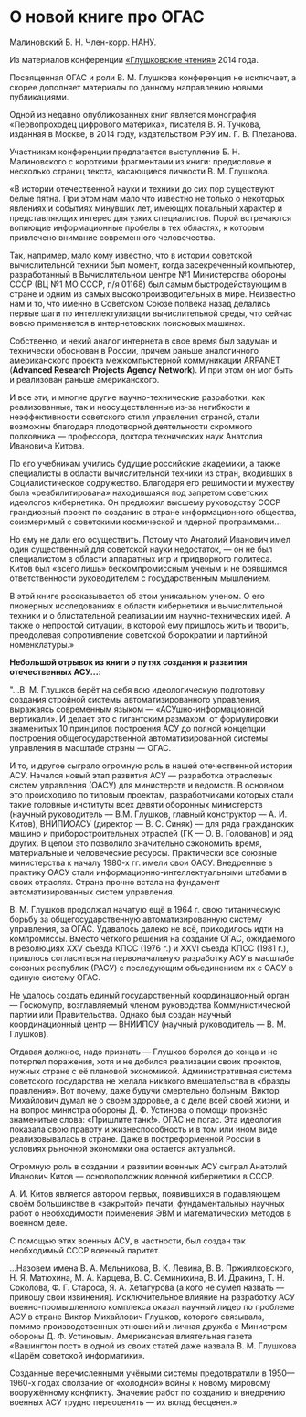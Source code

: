 # О новой книге про ОГАС

Малиновский Б. Н. Член-корр. НАНУ.

Из материалов конференции [«Глушковские чтения»](../глушковские-чтения.md) 2014 года.

Посвященная ОГАС и роли В. М. Глушкова конференция не исключает, а скорее дополняет материалы по данному направлению новыми публикациями.

Одной из недавно опубликованных книг является монография «Первопроходец цифрового материка», писателя В. Я. Тучкова, изданная в Москве, в 2014 году, издательством РЭУ им. Г. В. Плеханова.

Участникам конференции предлагается выступление Б. Н. Малиновского с короткими фрагментами из книги: предисловие и несколько страниц текста, касающиеся личности В. М. Глушкова.

«В истории отечественной науки и техники до сих пор существуют белые пятна. При этом нам мало что известно не только о некоторых явлениях и событиях минувших лет, имеющих локальный характер и представляющих интерес для узких специалистов. Порой встречаются вопиющие информационные пробелы в тех областях, к которым привлечено внимание современного человечества.

Так, например, мало кому известно, что в истории советской вычислительной техники был момент, когда засекреченный компьютер, разработанный в Вычислительном центре №1 Министерства обороны СССР (ВЦ №1 МО СССР, п/я 01168) был самым быстродействующим в стране и одним из самых высокопроизводительных в мире. Неизвестно нам и то, что именно в Советском Союзе полвека назад делались первые шаги по интеллектулизации вычислительной среды, что сейчас вовсю применяется в интернетовских поисковых машинах.

Собственно, и некий аналог интернета в свое время был задуман и технически обоснован в России, причем раньше аналогичного американского проекта межкомпьютерной коммуникации АRРАNЕТ (**Advanced Research Projects Agency Network**). И при этом он мог быть и реализован раньше американского.

И все эти, и многие другие научно-технические разработки, как реализованные, так и неосуществленные из-за негибкости и неэффективности советского стиля управления страной, стали возможны благодаря плодотворной деятельности скромного полковника — профессора, доктора технических наук Анатолия Ивановича Китова.

По его учебникам учились будущие российские академики, а также специалисты в области вычислительной техники из стран, входивших в Социалистическое содружество. Благодаря его решимости и мужеству была «реабилитирована» находившаяся под запретом советских идеологов кибернетика. Он предложил высшему руководству СССР грандиозный проект по созданию в стране информационного общества, соизмеримый с советскими космической и ядерной программами...

Но ему не дали его осуществить. Потому что Анатолий Иванович имел один существенный для советской науки недостаток, — он не был специалистом в области аппаратных игр и придворного политеса. Китов был «всего лишь» бескомпромиссным ученым и не боявшимся ответственности руководителем с государственным мышлением.

В этой книге рассказывается об этом уникальном ученом. О его пионерных исследованиях в области кибернетики и вычислительной техники и о блистательной реализации им научно-технических идей. А также о непростой ситуации, в которой ему пришлось жить и творить, преодолевая сопротивление советской бюрократии и партийной номенклатуры.»

**Небольшой отрывок из книги о путях создания и развития отечественных АСУ...:**

"...В. М. Глушков берёт на себя всю идеологическую подготовку создания стройной системы автоматизированного управления, выражаясь современным языком — «АСУшно-информационной вертикали». И делает это с гигантским размахом: от формулировки знаменитых 10 принципов построения АСУ до полной концепции построения общегосударственной автоматизированной системы управления в масштабе страны — ОГАС.

И то, и другое сыграло огромную роль в нашей отечественной истории АСУ. Начался новый этап развития АСУ — разработка отраслевых систем управления (ОАСУ) для министерств и ведомств. В основном это происходило по типовым проектам, разработчиками которых стали такие головные институты всех девяти оборонных министерств (научный руководитель — В.М. Глушков, главный конструктор — А. И. Китов), ВНИПИОАСУ (директор — В. С. Синяк) — для ряда гражданских машино и приборостроительных отраслей (ГК — О. В. Голованов) и ряд других. В целом это позволило значительно сэкономить время, материальные и человеческие ресурсы. Практически все союзные министерства к началу 1980-х гг. имели свои ОАСУ. Внедренные в практику ОАСУ стали информационно-интеллектуальными штабами в своих отраслях. Страна прочно встала на
фундамент автоматизированных систем управления.

В. М. Глушков продолжал начатую ещё в 1964 г. свою титаническую борьбу за общегосударственную автоматизированную систему управления, за ОГАС. Удавалось далеко не всё, приходилось идти на компромиссы. Вместо чёткого решения на создание ОГАС, ожидаемого в
резолюциях XXV съезда КПСС (1976 г.) и XXVI съезда КПСС (1981 г.), пришлось согласиться на первоначальную разработку АСУ в масштабе союзных республик (РАСУ) с последующим объединением их с ОАСУ в единую систему ОГАС.

Не удалось создать единый государственный координационный орган — Госкомупр, возглавляемый членом руководства Коммунистической партии или Правительства. Однако был создан научный координационный центр — ВНИИПОУ (научный руководитель — В. М. Глушков).

Отдавая должное, надо признать — Глушков боролся до конца и не потерпел поражения, хотя и не добился реализации своих проектов, нужных стране с её плановой экономикой. Административная система советского государства не желала никакого вмешательства в «бразды правления». Вот почему, даже будучи смертельно больным, Виктор Михайлович думал не о своем здоровье, а о деле всей своей жизни, и на вопрос министра обороны Д. Ф. Устинова о помощи произнёс знаменитые слова: «Пришлите танк!». ОГАС не погас. Эта идеология показала свою правоту и жизнеспособность и в том или ином виде реализовывалась в стране. Даже в постреформенной России в условиях рыночной экономики она остается актуальной.

Огромную роль в создании и развитии военных АСУ сыграл Анатолий Иванович Китов — основоположник военной кибернетики в СССР.

А. И. Китов является автором первых, появившихся в подавляющем своём большинстве в «закрытой» печати, фундаментальных научных работ о необходимости применения ЭВМ и математических методов в военном деле.

С помощью этих военных АСУ, в частности, был создан так необходимый СССР военный паритет.

...Назовем имена В. А. Мельникова, В. К. Левина, В. В. Пржиялковского, Н. Я. Матюхина, М. А. Карцева, В. С. Семинихина, В. И. Дракина, Т. Н. Соколова, Ф. Г. Староса, Я. А. Хетагурова (а кого не сумел назвать — приношу свои извинения). Исключительное влияние на разработку АСУ военно-промышленного комплекса оказал научный лидер по проблеме АСУ в стране Виктор Михайлович Глушков, которого связывала, помимо производственных отношений и личная дружба с Министром обороны Д. Ф. Устиновым. Американская влиятельная газета «Вашингтон пост» в одной из своих статей даже назвала В. М. Глушкова «Царём советской информатики».

Созданные перечисленными учёными системы предотвратили в 1950—1960-х годах сползание от «холодной» войны к новому мировому вооружённому конфликту. Значение работ по созданию и внедрению военных АСУ трудно переоценить — их вклад бесценен.»